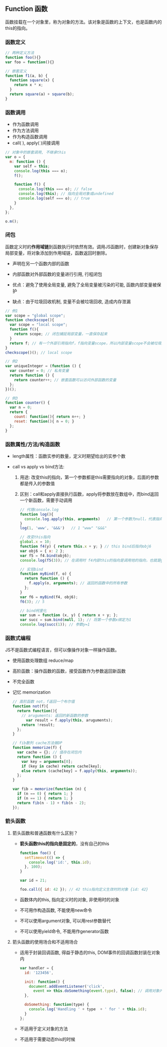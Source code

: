 ## **Function 函数**

函数挂载在一个对象里，称为对象的方法。该对象是函数的上下文，也是函数内的this的指向。

### 函数定义

```javascript
// 两种定义方法
function foo(){}
var foo = function(){}

// 嵌套定义
function f1(a, b) {
  function square(x) {
    return x * x;
  }
  return square(a) + square(b);
}
```

### 函数调用

- 作为函数调用
- 作为方法调用
- 作为构造函数调用
- call( ), apply( )间接调用

```javascript
// 对象中的嵌套调用, 不继承this
var o = {
  m: function () {
    var self = this;
    console.log(this === o);
    f();

    function f() {
      console.log(this === o); // false
      console.log(this); // 指向全局对象或undefined
      console.log(self === o); // true
    }
  },
};

o.m();
```

### 闭包

函数定义时的**作用域链**到函数执行时依然有效。调用JS函数时，创建新对象保存局部变量，将对象添加到作用域链，函数返回时删除。

- 声明在另一个函数内部的函数

- 内部函数对外部函数的变量进行引用, 行程闭包

- 优点：避免了使用全局变量, 避免了全局变量被污染的可能, 函数内部变量被保护

- 缺点：由于垃圾回收机制, 变量不会被垃圾回收, 造成内存泄漏

```javascript
// 例1
var scope = "global scope";
function checkscope(){
  var scope = "local scope";
  function f(){
    return scope; // 闭包捕捉局部变量，一直保存起来
  }
  return f; // 有一个外部引用指向f，f指向变量scope，所以内部变量scope不会被垃圾回收
}
checkscope()(); // local scope

// 例2
var uniqueInteger = (function () {
  var counter = 0; // 私有变量
  return function () {
    return counter++; // 嵌套函数可以访问外部函数的变量
  };
})();

// 例3
function counter() {
  var n = 0;
  return {
    count: function(){ return n++; }
    reset: function(){ n = 0; }
  };
}
```

### 函数属性/方法/构造函数

- length属性：函数实参的数量，定义时期望给出的实参个数

- call vs apply vs bind方法:

  1. 用途: 改变this的指向，第一个参数都是this需要指向的对象，后面的参数都是传入的参数值

  2. 区别：call和apply直接执行函数，apply将参数放在数组中，而bind返回一个新函数，需要手动调用

     ```javascript
     // 代理console.log
     function log(){
       console.log.apply(this, arguments)	// 第一个参数为null，代表指向全局对象window或者global
     }
     log(1, 'www', '&&&')	// 1 "www" "&&&"
     
     // 改变this指向
     global.x = 10;
     function f4(y) { return this.x + y; } // this bind后指向obj6
     var obj6 = { x: 2 };
     var f5 = f4.bind(obj6);
     console.log(f5(3)); // 在调用时 f4内部this的指向是调用他的指向，也就是global
     
     // 实现bind
     function myBind(f, o) {
       return function () {
         f.apply(o, arguments); // 返回的函数中的所有参数
       };
     }
     var f6 = myBind(f4, obj6);
     f6(3); // 5
     
     // bind柯里化
     var sum = function (x, y) { return x + y; };
     var succ = sum.bind(null, 1); // 将第一个参数x绑定为1
     console.log(succ(1)); // 参数y=1		
     ```

### 函数式编程

JS不是函数式编程语言，但可以像操作对象一样操作函数。

- 使用函数处理数组 reduce/map

- 高阶函数：操作函数的函数，接受函数作为参数返回新函数

- 不完全函数

- 记忆 memorization

  ```javascript
  // 高阶函数 not，f返回一个布尔值
  function not(f){ 
    return function(){
      // aruguments: 返回的新函数的参数
  		var result = f.apply(this, aruguments);
      return !result;
    };
  }
  
  // fib数列 cache方法做DP
  function memorize(f) {
    var cache = {}; // 值存在闭包内
    return function () {
      var key = arguments[0];
      if (key in cache) return cache[key];
      else return (cache[key] = f.apply(this, arguments));
    };
  }
  
  var fib = memorize(function (n) {
    if (n == 0) { return 1; }
    if (n == 1) { return 1; }
    return fib(n - 1) + fib(n - 2);
  });
  
  ```


### 箭头函数

1. 箭头函数和普通函数有什么区别？

   - **箭头函数this的指向是固定的**，没有自己的this

     ```javascript
     function foo() {
       setTimeout(() => {
         console.log('id:', this.id);
       }, 100);
     }
     
     var id = 21;
     
     foo.call({ id: 42 }); // 42 this指向定义生效时的对象 {id: 42}
     ```

   - 函数体内的this, 指向定义时的对象, 非使用时的对象

   - 不可用作构造函数, 不能使用new命令

   - 不可以使用argument对象, 可以用rest参数替代

   - 不可以使用yield命令, 不能用作generator函数

     

2. 箭头函数的使用场合和不适用场合

   - 适用于封装回调函数, 得益于静态的this, DOM事件的回调函数封装在对象内

     ```javascript
     var handler = {
       id: '123456',
     
       init: function() {
         document.addEventListener('click',
           event => this.doSomething(event.type), false); // 调用对象内的doSomething
       },
     
       doSomething: function(type) {
         console.log('Handling ' + type  + ' for ' + this.id);
       }
     };
     ```

   - 不适用于定义对象的方法

   - 不适用于需要动态this的时候



